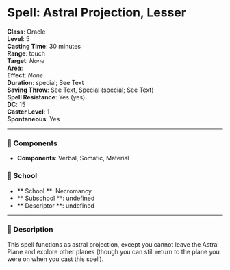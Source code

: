 
# Spell: Astral Projection, Lesser
**Class**: Oracle  
**Level**: 5  
**Casting Time**: 30 minutes  
**Range**: touch  
**Target**: _None_  
**Area**:   
**Effect**: _None_  
**Duration**: special; See Text  
**Saving Throw**: See Text, Special (special; See Text)  
**Spell Resistance**: Yes (yes)  
**DC**: 15  
**Caster Level**: 1  
**Spontaneous**: Yes

---

### 🔮 Components
- **Components**: Verbal, Somatic, Material

### 🏫 School
- ** School **: Necromancy
- ** Subschool **: undefined
- ** Descriptor **: undefined
---

### 📜 Description
This spell functions as astral projection, except you cannot leave the Astral Plane and explore other planes (though you can still return to the plane you were on when you cast this spell).
